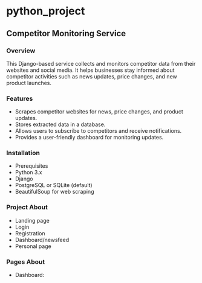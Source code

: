 # python_project
## Competitor Monitoring Service

### Overview
This Django-based service collects and monitors competitor data from their websites and social media. It helps businesses stay informed about competitor activities such as news updates, price changes, and new product launches.

### Features
- Scrapes competitor websites for news, price changes, and product updates.
- Stores extracted data in a database.
- Allows users to subscribe to competitors and receive notifications.
- Provides a user-friendly dashboard for monitoring updates.

### Installation
- Prerequisites
- Python 3.x
- Django
- PostgreSQL or SQLite (default)
- BeautifulSoup for web scraping

### Project About
- Landing page
- Login
- Registration
- Dashboard/newsfeed
- Personal page

### Pages About
- Dashboard: 
